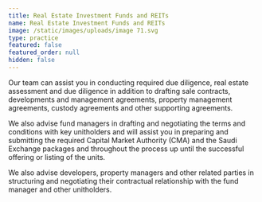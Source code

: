 ```yaml
---
title: Real Estate Investment Funds and REITs
name: Real Estate Investment Funds and REITs
image: /static/images/uploads/image 71.svg
type: practice
featured: false
featured_order: null
hidden: false
---
```

Our team can assist you in conducting required due diligence, real estate assessment and due diligence in addition to drafting sale contracts, developments and management agreements, property management agreements, custody agreements and other supporting agreements. 

We also advise fund managers in drafting and negotiating the terms and conditions with key unitholders and will assist you in preparing and submitting the required Capital Market Authority (CMA) and the Saudi Exchange packages and throughout the process up until the successful offering or listing of the units.

We also advise developers, property managers and other related parties in structuring and negotiating their contractual relationship with the fund manager and other unitholders.
